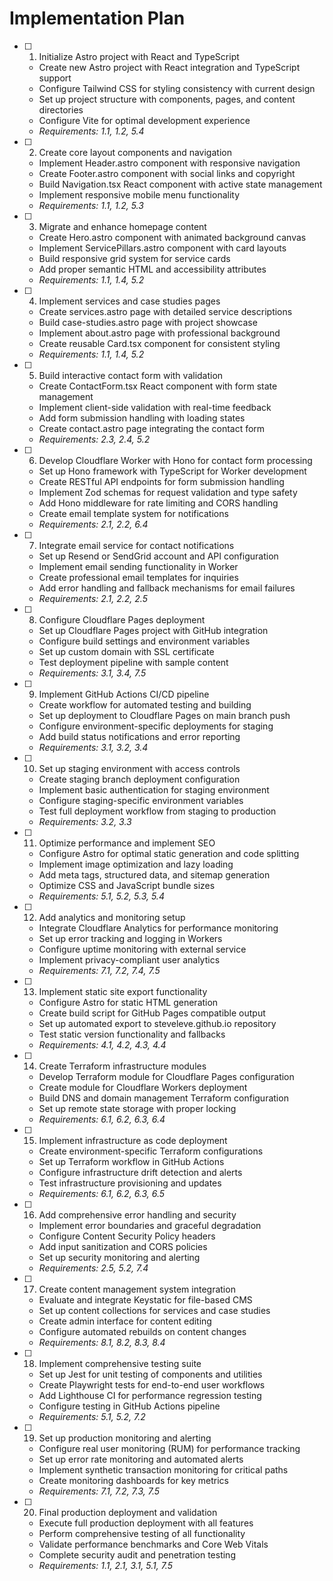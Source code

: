 # Implementation Plan

- [ ] 1. Initialize Astro project with React and TypeScript
  - Create new Astro project with React integration and TypeScript support
  - Configure Tailwind CSS for styling consistency with current design
  - Set up project structure with components, pages, and content directories
  - Configure Vite for optimal development experience
  - _Requirements: 1.1, 1.2, 5.4_

- [ ] 2. Create core layout components and navigation
  - Implement Header.astro component with responsive navigation
  - Create Footer.astro component with social links and copyright
  - Build Navigation.tsx React component with active state management
  - Implement responsive mobile menu functionality
  - _Requirements: 1.1, 1.2, 5.3_

- [ ] 3. Migrate and enhance homepage content
  - Create Hero.astro component with animated background canvas
  - Implement ServicePillars.astro component with card layouts
  - Build responsive grid system for service cards
  - Add proper semantic HTML and accessibility attributes
  - _Requirements: 1.1, 1.4, 5.2_

- [ ] 4. Implement services and case studies pages
  - Create services.astro page with detailed service descriptions
  - Build case-studies.astro page with project showcase
  - Implement about.astro page with professional background
  - Create reusable Card.tsx component for consistent styling
  - _Requirements: 1.1, 1.4, 5.2_

- [ ] 5. Build interactive contact form with validation
  - Create ContactForm.tsx React component with form state management
  - Implement client-side validation with real-time feedback
  - Add form submission handling with loading states
  - Create contact.astro page integrating the contact form
  - _Requirements: 2.3, 2.4, 5.2_

- [ ] 6. Develop Cloudflare Worker with Hono for contact form processing
  - Set up Hono framework with TypeScript for Worker development
  - Create RESTful API endpoints for form submission handling
  - Implement Zod schemas for request validation and type safety
  - Add Hono middleware for rate limiting and CORS handling
  - Create email template system for notifications
  - _Requirements: 2.1, 2.2, 6.4_

- [ ] 7. Integrate email service for contact notifications
  - Set up Resend or SendGrid account and API configuration
  - Implement email sending functionality in Worker
  - Create professional email templates for inquiries
  - Add error handling and fallback mechanisms for email failures
  - _Requirements: 2.1, 2.2, 2.5_

- [ ] 8. Configure Cloudflare Pages deployment
  - Set up Cloudflare Pages project with GitHub integration
  - Configure build settings and environment variables
  - Set up custom domain with SSL certificate
  - Test deployment pipeline with sample content
  - _Requirements: 3.1, 3.4, 7.5_

- [ ] 9. Implement GitHub Actions CI/CD pipeline
  - Create workflow for automated testing and building
  - Set up deployment to Cloudflare Pages on main branch push
  - Configure environment-specific deployments for staging
  - Add build status notifications and error reporting
  - _Requirements: 3.1, 3.2, 3.4_

- [ ] 10. Set up staging environment with access controls
  - Create staging branch deployment configuration
  - Implement basic authentication for staging environment
  - Configure staging-specific environment variables
  - Test full deployment workflow from staging to production
  - _Requirements: 3.2, 3.3_

- [ ] 11. Optimize performance and implement SEO
  - Configure Astro for optimal static generation and code splitting
  - Implement image optimization and lazy loading
  - Add meta tags, structured data, and sitemap generation
  - Optimize CSS and JavaScript bundle sizes
  - _Requirements: 5.1, 5.2, 5.3, 5.4_

- [ ] 12. Add analytics and monitoring setup
  - Integrate Cloudflare Analytics for performance monitoring
  - Set up error tracking and logging in Workers
  - Configure uptime monitoring with external service
  - Implement privacy-compliant user analytics
  - _Requirements: 7.1, 7.2, 7.4, 7.5_

- [ ] 13. Implement static site export functionality
  - Configure Astro for static HTML generation
  - Create build script for GitHub Pages compatible output
  - Set up automated export to steveleve.github.io repository
  - Test static version functionality and fallbacks
  - _Requirements: 4.1, 4.2, 4.3, 4.4_

- [ ] 14. Create Terraform infrastructure modules
  - Develop Terraform module for Cloudflare Pages configuration
  - Create module for Cloudflare Workers deployment
  - Build DNS and domain management Terraform configuration
  - Set up remote state storage with proper locking
  - _Requirements: 6.1, 6.2, 6.3, 6.4_

- [ ] 15. Implement infrastructure as code deployment
  - Create environment-specific Terraform configurations
  - Set up Terraform workflow in GitHub Actions
  - Configure infrastructure drift detection and alerts
  - Test infrastructure provisioning and updates
  - _Requirements: 6.1, 6.2, 6.3, 6.5_

- [ ] 16. Add comprehensive error handling and security
  - Implement error boundaries and graceful degradation
  - Configure Content Security Policy headers
  - Add input sanitization and CORS policies
  - Set up security monitoring and alerting
  - _Requirements: 2.5, 5.2, 7.4_

- [ ] 17. Create content management system integration
  - Evaluate and integrate Keystatic for file-based CMS
  - Set up content collections for services and case studies
  - Create admin interface for content editing
  - Configure automated rebuilds on content changes
  - _Requirements: 8.1, 8.2, 8.3, 8.4_

- [ ] 18. Implement comprehensive testing suite
  - Set up Jest for unit testing of components and utilities
  - Create Playwright tests for end-to-end user workflows
  - Add Lighthouse CI for performance regression testing
  - Configure testing in GitHub Actions pipeline
  - _Requirements: 5.1, 5.2, 7.2_

- [ ] 19. Set up production monitoring and alerting
  - Configure real user monitoring (RUM) for performance tracking
  - Set up error rate monitoring and automated alerts
  - Implement synthetic transaction monitoring for critical paths
  - Create monitoring dashboards for key metrics
  - _Requirements: 7.1, 7.2, 7.3, 7.5_

- [ ] 20. Final production deployment and validation
  - Execute full production deployment with all features
  - Perform comprehensive testing of all functionality
  - Validate performance benchmarks and Core Web Vitals
  - Complete security audit and penetration testing
  - _Requirements: 1.1, 2.1, 3.1, 5.1, 7.5_